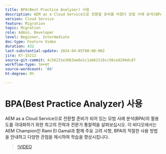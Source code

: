 ```yaml
---
title: BPA(Best Practice Analyzer) 사용
description: AEM as a Cloud Service으로 전환할 준비를 마쳤다 모범 사례 분석(BPA) 사용 전략을 살펴본다.
version: Cloud Service
feature: Migration
topic: Migration
role: Admin, Developer
level: Beginner, Intermediate
doc-type: Feature Video
duration: 432
last-substantial-update: 2024-04-05T00:00:00Z
jira: KT-15212
source-git-commit: 4c58231e3663ae6e1c1ab62116cc56ced294dcd7
workflow-type: tm+mt
source-wordcount: '88'
ht-degree: 0%

---
```



# BPA(Best Practice Analyzer) 사용

AEM as a Cloud Service으로 전환할 준비가 되어 있는 모범 사례 분석(BPA)의 활용도를 극대화하기 위한 최고의 전략과 전문가 통찰력을 살펴보십시오. 이 비디오에서는 AEM Champion인 Rami El Gamal과 함께 주요 고려 사항, BPA의 적절한 사용 방법을 안내하고 다양한 관점을 제시하여 학습을 향상시킵니다.

>[!VIDEO](https://video.tv.adobe.com/v/3428022/?learn=on)
